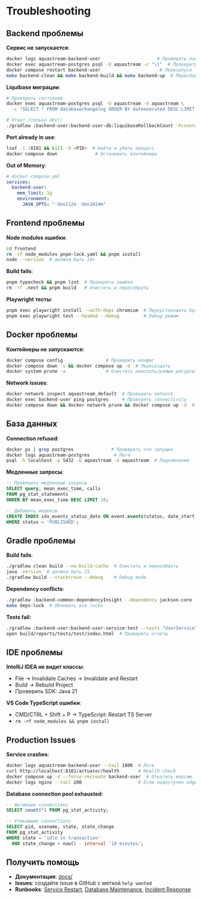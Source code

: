 # Troubleshooting

## Backend проблемы

**Сервис не запускается**:
```bash
docker logs aquastream-backend-user                     # Проверить логи
docker exec aquastream-postgres psql -U aquastream -c "\l"  # Проверить БД
docker compose restart backend-user                      # Перезапуск
make backend-clean && make backend-build && make backend-up  # Пересборка
```

**Liquibase миграции**:
```bash
# Проверить состояние
docker exec aquastream-postgres psql -U aquastream -d aquastream \
  -c "SELECT * FROM databasechangelog ORDER BY dateexecuted DESC LIMIT 5;"

# Откат (только dev!)
./gradlew :backend-user:backend-user-db:liquibaseRollbackCount -Pcount=1
```

**Port already in use**:
```bash
lsof -i :8101 && kill -9 <PID>  # Найти и убить процесс
docker compose down              # Остановить контейнеры
```

**Out of Memory**:
```yaml
# docker-compose.yml
services:
  backend-user:
    mem_limit: 1g
    environment:
      JAVA_OPTS: "-Xms512m -Xmx1024m"
```

## Frontend проблемы

**Node modules ошибки**:
```bash
cd frontend
rm -rf node_modules pnpm-lock.yaml && pnpm install
node --version  # должна быть 18+
```

**Build fails**:
```bash
pnpm typecheck && pnpm lint  # Проверить ошибки
rm -rf .next && pnpm build   # Очистить и пересобрать
```

**Playwright тесты**:
```bash
pnpm exec playwright install --with-deps chromium  # Переустановить браузеры
pnpm exec playwright test --headed --debug         # Debug режим
```

## Docker проблемы

**Контейнеры не запускаются**:
```bash
docker compose config                # Проверить конфиг
docker compose down -v && docker compose up -d  # Пересоздать
docker system prune -a               # Очистить неиспользуемые ресурсы
```

**Network issues**:
```bash
docker network inspect aquastream_default  # Проверить network
docker exec backend-user ping postgres     # Проверить connectivity
docker compose down && docker network prune && docker compose up -d  # Пересоздать
```

## База данных

**Connection refused**:
```bash
docker ps | grep postgres              # Проверить что запущен
docker logs aquastream-postgres         # Логи
psql -h localhost -p 5432 -U aquastream -d aquastream  # Подключение
```

**Медленные запросы**:
```sql
-- Проверить медленные запросы
SELECT query, mean_exec_time, calls
FROM pg_stat_statements
ORDER BY mean_exec_time DESC LIMIT 10;

-- Добавить индексы
CREATE INDEX idx_events_status_date ON event.events(status, date_start)
WHERE status = 'PUBLISHED';
```

## Gradle проблемы

**Build fails**:
```bash
./gradlew clean build --no-build-cache  # Очистить и пересобрать
java -version  # должна быть 21
./gradlew build --stacktrace --debug    # Debug mode
```

**Dependency conflicts**:
```bash
./gradlew :backend-common:dependencyInsight --dependency jackson-core  # Проверить конфликты
make deps-lock  # Обновить все locks
```

**Tests fail**:
```bash
./gradlew :backend-user:backend-user-service:test --tests "UserServiceTest"  # Конкретный тест
open build/reports/tests/test/index.html  # Проверить отчеты
```

## IDE проблемы

**IntelliJ IDEA не видит классы**:
- File → Invalidate Caches → Invalidate and Restart
- Build → Rebuild Project
- Проверить SDK: Java 21

**VS Code TypeScript ошибки**:
- CMD/CTRL + Shift + P → TypeScript: Restart TS Server
- `rm -rf node_modules && pnpm install`

## Production Issues

**Service crashes**:
```bash
docker logs aquastream-backend-user --tail 1000  # Логи
curl http://localhost:8101/actuator/health       # Health check
docker compose up -d --force-recreate backend-user  # Откатить версию
docker logs nginx --tail 200                     # Если недоступен edge
```

**Database connection pool exhausted**:
```sql
-- Активные connections
SELECT count(*) FROM pg_stat_activity;

-- Утекающие connections
SELECT pid, usename, state, state_change
FROM pg_stat_activity
WHERE state = 'idle in transaction'
  AND state_change < now() - interval '10 minutes';
```

## Получить помощь

- **Документация**: [docs/](../index.md)
- **Issues**: создайте issue в GitHub с меткой `help wanted`
- **Runbooks**: [Service Restart](../operations/runbooks/service-restart.md), [Database Maintenance](../operations/runbooks/database-maintenance.md), [Incident Response](../operations/runbooks/incident-response.md)